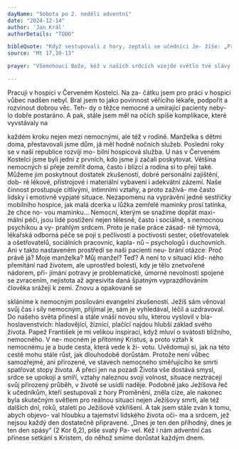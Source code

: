 ```yaml
---
dayName: "Sobota po 2. neděli adventní"
date: "2024-12-14"
author: 'Jan Král'
authorDetails: "TODO"

bibleQuote: "Když sestupovali z hory, zeptali se učedníci Je- žíše: „Pročpak učitelé Zákona říkají, že napřed musí přijít Eliáš?“ Odpověděl: „Eliáš jistě přijde a obnoví všechno. Ale říkám vám: Eliáš už při- šel, ale nepoznali ho a udělali s ním, co chtěli. Tak i Syn člověka bude od nich trpět.“ Tehdy učedníci pochopili, že jim mluvil o Janu Křtiteli."
source: "Mt 17,10-13"

prayer: "Všemohoucí Bože, kéž v našich srdcích vzejde světlo tvé slávy, a až příchod tvého jednoroze- ného Syna zapudí všechny temnoty noci, ať se ukáže, že jsme synové světla. Prosíme o to skr- ze tvého Syna…"

---
```


Pracuji v hospici v Červeném Kostelci. Na za- čátku jsem pro práci v hospici vůbec nadšen nebyl. Bral jsem to jako povinnost věřícího lékaře, podpořit a rozvinout dobrou věc. Teh- dy o těžce nemocné a umírající pacienty neby- lo dobře postaráno. A pak, stále jsem měl na očích  spíše  komplikace,  které  vyvstávaly  na
 
každém kroku nejen mezi nemocnými, ale též v rodině. Manželka s dětmi doma, přestavovali jsme dům, já měl hodně nočních služeb.
Poslední roky se v naší republice rozvíjí mo- bilní hospicová služba. U nás v Červeném Kostelci jsme byli jedni z prvních, kdo jsme  ji začali poskytovat. Většina nemocných si přeje zemřít doma, často i blízcí a rodina si to přejí také. Můžeme jim poskytnout dostatek zkušeností, dobré personální zajištění, dob- ré lékové,  přístrojové i materiální vybavení   i adekvátní zázemí. Naše činnost prostupuje citlivými, intimními vztahy, a proto zažívá- me často lidsky i emotivně vypjaté situace. Nezapomenu na vyprávění jedné sestřičky mobilního hospice, jak malá dcerka u lůžka zemřelé maminky prosí tatínka, že chce no- vou maminku…
Nemocní, kterým se snažíme dopřát maxi- mální péči, jsou lidé postižení nejen tělesně, často i sociálně, s nemocnou psychikou a vy- prahlým srdcem. Proto je naše práce zásad- ně týmová,  lékařská  odborná  péče  se  pojí s pečlivostí a poctivostí sester, ošetřovatelek a ošetřovatelů, sociálních pracovnic, kapla- nů – psychologů i duchovních. Ani v takto nastaveném prostředí se naši pacienti neu- brání otázce: Proč právě já? Moje manželka? Můj manžel? Teď? A není to v situaci klid- ného přemítání nad životem, ale uprostřed bolesti, kdy je tělo znetvořené nádorem, při- jímání potravy je problematické, úmorné nevolnosti spojené se zvracením, nejistota až agresivita daná špatným vyprazdňováním člověka srážejí k zemi. Znovu a opakovaně se
 
skláníme k nemocným posilováni evangelní zkušeností. Ježíš sám věnoval svůj čas i síly nemocným, přijímal je, sám je vyhledával, léčil a uzdravoval. Do našeho světa přinesl   a stále vnáší novou sílu, kterou vyslovil v bla- hoslavenstvích: hladovějící, žíznící, plačící najdou hlubší základ svého života.
Papež František je mi velikou inspirací, když mluví o svátosti bližního, nemocného. V ne- mocném je přítomný  Kristus, a proto  vztah k nemocnému je a bude cesta, která vede k ži- votu. Uvědomuji si, jak na této cestě mohu stále růst, jak dlouhodobě dorůstám. Protože není vůbec samozřejmé, ani přirozené, ve stavech nemocného směřujícího ke smrti spatřovat stopy života. A přeci jen na pozadí Života vše dostává smysl, srdce se upokojí a smíří, vztahy naleznou svoji volnost, situace neztrácejí svůj přirozený průběh, v životě se usídlí naděje. Podobně jako Ježíšova řeč k učedníkům, kteří sestupovali z hory Proměnění, zněla cize, ale nakonec byla skutečným světlem pro reálnou situaci nejen Ježíšovy smrti, ale též dalších dní, roků, staletí po Ježíšově vzkříšení.
A tak jsem stále zván k tomu, abych objevo- val hloubku a tajemství lidského života oči- ma a srdcem, jež nejsou každý den dostatečně připravené. „Dnes je ten den příhodný, dnes je ten den spásy“ (2 Kor 6,2), píše svatý Pa- vel. Kéž i nám adventní čas přinese setkání   s Kristem, do něhož smíme dorůstat každým dnem.
